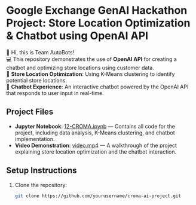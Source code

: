 # Google Exchange GenAI Hackathon Project: Store Location Optimization & Chatbot using OpenAI API

👋 Hi, this is Team AutoBots!  
💻 This repository demonstrates the use of **OpenAI API** for creating a chatbot and optimizing store locations using customer data.  
📍 **Store Location Optimization**: Using K-Means clustering to identify potential store locations.  
🤖 **Chatbot Experience**: An interactive chatbot powered by the OpenAI API that responds to user input in real-time.

## Project Files
- **Jupyter Notebook**: [12-CROMA.ipynb](12-CROMA(1).ipynb) — Contains all code for the project, including data analysis, K-Means clustering, and chatbot implementation.
- **Video Demonstration**: [video.mp4](video.mp4) — A walkthrough of the project explaining store location optimization and the chatbot interaction.

## Setup Instructions
1. Clone the repository:
   ```bash
   git clone https://github.com/yourusername/croma-ai-project.git
